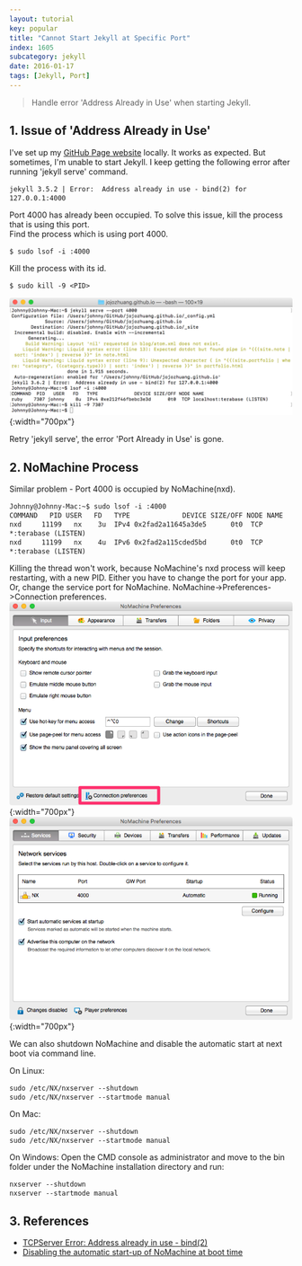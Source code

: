 ```yaml
---
layout: tutorial
key: popular
title: "Cannot Start Jekyll at Specific Port"
index: 1605
subcategory: jekyll
date: 2016-01-17
tags: [Jekyll, Port]
---
```


> Handle error 'Address Already in Use' when starting Jekyll.

## 1. Issue of 'Address Already in Use'
I've set up my [GitHub Page website](http://rongzhuang.me/) locally. It works as expected. But sometimes, I'm unable to start Jekyll. I keep getting the following error after running 'jekyll serve' command.
```raw
jekyll 3.5.2 | Error:  Address already in use - bind(2) for 127.0.0.1:4000
```
Port 4000 has already been occupied. To solve this issue, kill the process that is using this port.  
Find the process which is using port 4000.
```raw
$ sudo lsof -i :4000
```

Kill the process with its id.
```raw
$ sudo kill -9 <PID>
```
![image](/public/images/jekyll/1605/port.png){:width="700px"}  

Retry 'jekyll serve', the error 'Port Already in Use' is gone.

## 2. NoMachine Process
Similar problem - Port 4000 is occupied by NoMachine(nxd).
```raw
Johnny@Johnny-Mac:~$ sudo lsof -i :4000
COMMAND   PID USER   FD   TYPE             DEVICE SIZE/OFF NODE NAME
nxd     11199   nx    3u  IPv4 0x2fad2a11645a3de5      0t0  TCP *:terabase (LISTEN)
nxd     11199   nx    4u  IPv6 0x2fad2a115cded5bd      0t0  TCP *:terabase (LISTEN)
```
Killing the thread won't work, because NoMachine's nxd process will keep restarting, with a new PID. Either you have to change the port for your app. Or, change the service port for NoMachine. NoMachine->Preferences->Connection preferences.
![image](/public/images/jekyll/1605/nomachine_preferences.png){:width="700px"}  
![image](/public/images/jekyll/1605/nomachine_port.png){:width="700px"}  

We can also shutdown NoMachine and disable the automatic start at next boot via command line.

On Linux:
```raw
sudo /etc/NX/nxserver --shutdown
sudo /etc/NX/nxserver --startmode manual
```
On Mac:
```raw
sudo /etc/NX/nxserver --shutdown
sudo /etc/NX/nxserver --startmode manual
```
On Windows:
Open the CMD console as administrator and move to the bin folder under the NoMachine installation directory and run:
```raw
nxserver --shutdown
nxserver --startmode manual
```

## 3. References
* [TCPServer Error: Address already in use - bind(2)](https://stackoverflow.com/questions/10261477/tcpserver-error-address-already-in-use-bind2)
* [Disabling the automatic start-up of NoMachine at boot time](https://www.nomachine.com/AR04L00800)
